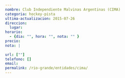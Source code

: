 ```yaml
---
nombre: Club Independiente Malvinas Argentinas (CIMA)
categoria: hockey-pista
ultima-actualizacion: 2015-07-26
direccion: 
  lugar: 
horario: 
  - {dia: "", hora: "", nota: "" }
precio: 
nota: | 
  
url: [""]
telefono: []
email: 
permalink: /rio-grande/entidades/cima/
---
```



